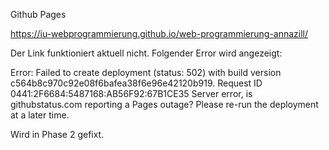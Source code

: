 Github Pages

https://iu-webprogrammierung.github.io/web-programmierung-annazill/

Der Link funktioniert aktuell nicht. Folgender Error wird angezeigt:

Error: Failed to create deployment (status: 502) with build version c564b8c970c92e08f6bafea38f6e96e42120b919. Request ID 0441:2F6684:5487168:AB56F92:67B1CE35 Server error, is githubstatus.com reporting a Pages outage? Please re-run the deployment at a later time.

Wird in Phase 2 gefixt.